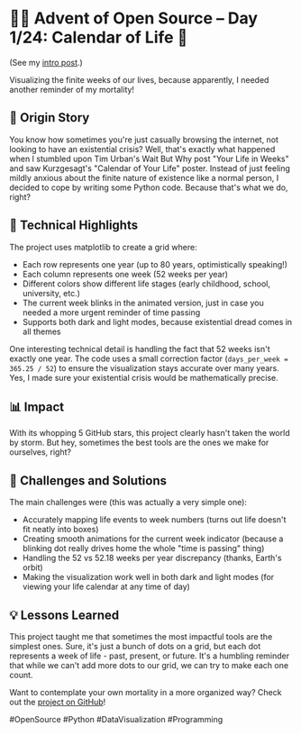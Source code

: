 # 🎄🎁 Advent of Open Source – Day 1/24: Calendar of Life 📅

(See my [intro post](https://www.linkedin.com/posts/basnijholt_advent-of-open-source-celebrating-activity-7269075513002909697-M89J).)

Visualizing the finite weeks of our lives, because apparently, I needed another reminder of my mortality!

## 📖 Origin Story
You know how sometimes you're just casually browsing the internet, not looking to have an existential crisis? Well, that's exactly what happened when I stumbled upon Tim Urban's Wait But Why post "Your Life in Weeks" and saw Kurzgesagt's "Calendar of Your Life" poster. Instead of just feeling mildly anxious about the finite nature of existence like a normal person, I decided to cope by writing some Python code. Because that's what we do, right?

## 🔧 Technical Highlights
The project uses matplotlib to create a grid where:
* Each row represents one year (up to 80 years, optimistically speaking!)
* Each column represents one week (52 weeks per year)
* Different colors show different life stages (early childhood, school, university, etc.)
* The current week blinks in the animated version, just in case you needed a more urgent reminder of time passing
* Supports both dark and light modes, because existential dread comes in all themes

One interesting technical detail is handling the fact that 52 weeks isn't exactly one year. The code uses a small correction factor (`days_per_week = 365.25 / 52`) to ensure the visualization stays accurate over many years. Yes, I made sure your existential crisis would be mathematically precise.

## 📊 Impact
With its whopping 5 GitHub stars, this project clearly hasn't taken the world by storm. But hey, sometimes the best tools are the ones we make for ourselves, right?

## 🎯 Challenges and Solutions
The main challenges were (this was actually a very simple one):
* Accurately mapping life events to week numbers (turns out life doesn't fit neatly into boxes)
* Creating smooth animations for the current week indicator (because a blinking dot really drives home the whole "time is passing" thing)
* Handling the 52 vs 52.18 weeks per year discrepancy (thanks, Earth's orbit)
* Making the visualization work well in both dark and light modes (for viewing your life calendar at any time of day)

## 💡 Lessons Learned
This project taught me that sometimes the most impactful tools are the simplest ones. Sure, it's just a bunch of dots on a grid, but each dot represents a week of life - past, present, or future. It's a humbling reminder that while we can't add more dots to our grid, we can try to make each one count.

Want to contemplate your own mortality in a more organized way? Check out the [project on GitHub](https://github.com/basnijholt/calendar-of-life)!

#OpenSource #Python #DataVisualization #Programming
